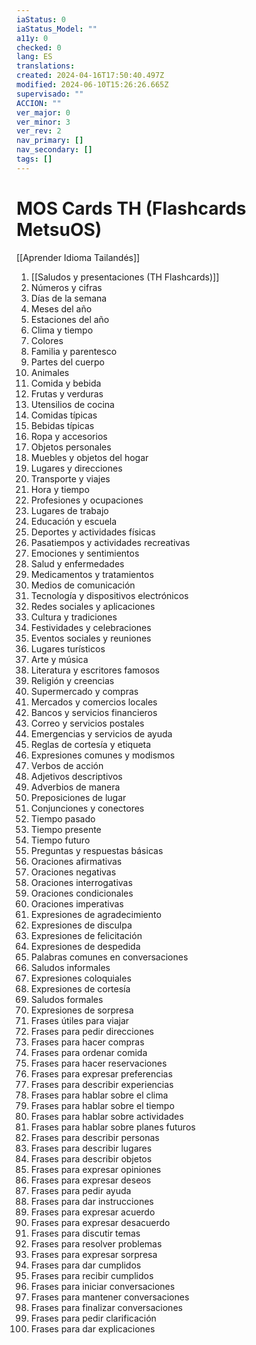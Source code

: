 ```yaml
---
iaStatus: 0
iaStatus_Model: ""
a11y: 0
checked: 0
lang: ES
translations: 
created: 2024-04-16T17:50:40.497Z
modified: 2024-06-10T15:26:26.665Z
supervisado: ""
ACCION: ""
ver_major: 0
ver_minor: 3
ver_rev: 2
nav_primary: []
nav_secondary: []
tags: []
---
```

# MOS Cards TH (Flashcards MetsuOS)

[[Aprender Idioma Tailandés]]

1. [[Saludos y presentaciones (TH Flashcards)]]
2. Números y cifras
3. Días de la semana
4. Meses del año
5. Estaciones del año
6. Clima y tiempo
7. Colores
8. Familia y parentesco
9. Partes del cuerpo
10. Animales
11. Comida y bebida
12. Frutas y verduras
13. Utensilios de cocina
14. Comidas típicas
15. Bebidas típicas
16. Ropa y accesorios
17. Objetos personales
18. Muebles y objetos del hogar
19. Lugares y direcciones
20. Transporte y viajes
21. Hora y tiempo
22. Profesiones y ocupaciones
23. Lugares de trabajo
24. Educación y escuela
25. Deportes y actividades físicas
26. Pasatiempos y actividades recreativas
27. Emociones y sentimientos
28. Salud y enfermedades
29. Medicamentos y tratamientos
30. Medios de comunicación
31. Tecnología y dispositivos electrónicos
32. Redes sociales y aplicaciones
33. Cultura y tradiciones
34. Festividades y celebraciones
35. Eventos sociales y reuniones
36. Lugares turísticos
37. Arte y música
38. Literatura y escritores famosos
39. Religión y creencias
40. Supermercado y compras
41. Mercados y comercios locales
42. Bancos y servicios financieros
43. Correo y servicios postales
44. Emergencias y servicios de ayuda
45. Reglas de cortesía y etiqueta
46. Expresiones comunes y modismos
47. Verbos de acción
48. Adjetivos descriptivos
49. Adverbios de manera
50. Preposiciones de lugar
51. Conjunciones y conectores
52. Tiempo pasado
53. Tiempo presente
54. Tiempo futuro
55. Preguntas y respuestas básicas
56. Oraciones afirmativas
57. Oraciones negativas
58. Oraciones interrogativas
59. Oraciones condicionales
60. Oraciones imperativas
61. Expresiones de agradecimiento
62. Expresiones de disculpa
63. Expresiones de felicitación
64. Expresiones de despedida
65. Palabras comunes en conversaciones
66. Saludos informales
67. Expresiones coloquiales
68. Expresiones de cortesía
69. Saludos formales
70. Expresiones de sorpresa
71. Frases útiles para viajar
72. Frases para pedir direcciones
73. Frases para hacer compras
74. Frases para ordenar comida
75. Frases para hacer reservaciones
76. Frases para expresar preferencias
77. Frases para describir experiencias
78. Frases para hablar sobre el clima
79. Frases para hablar sobre el tiempo
80. Frases para hablar sobre actividades
81. Frases para hablar sobre planes futuros
82. Frases para describir personas
83. Frases para describir lugares
84. Frases para describir objetos
85. Frases para expresar opiniones
86. Frases para expresar deseos
87. Frases para pedir ayuda
88. Frases para dar instrucciones
89. Frases para expresar acuerdo
90. Frases para expresar desacuerdo
91. Frases para discutir temas
92. Frases para resolver problemas
93. Frases para expresar sorpresa
94. Frases para dar cumplidos
95. Frases para recibir cumplidos
96. Frases para iniciar conversaciones
97. Frases para mantener conversaciones
98. Frases para finalizar conversaciones
99. Frases para pedir clarificación
100. Frases para dar explicaciones
